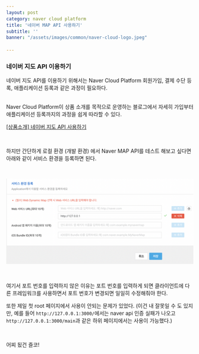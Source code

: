 ```yaml
---
layout: post
category: naver cloud platform
title: '네이버 MAP API 사용하기'
subtitle: ''
banner: "/assets/images/common/naver-cloud-logo.jpeg"

---
```


### 네이버 지도 API 이용하기

네이버 지도 API를 이용하기 위해서는 Naver Cloud Platform 회원가입, 결제 수단 등록, 애플리케이션 등록과 같은 과정이 필요하다.

<br>
Naver Cloud Platform이 상품 소개를 목적으로 운영하는 블로그에서 자세히 가입부터 애플리케이션 등록까지의 과정을 쉽게 따라할 수 있다.


[[상품소개] 네이버 지도 API 사용하기](https://m.blog.naver.com/n_cloudplatform/222012109447)

<br>

하지만 간단하게 로컬 환경 (개발 환경) 에서 Naver MAP API를 테스트 해보고 싶다면 아래와 같이 서비스 환경을 등록하면 된다.

<br>

![naver-api-service-configuration](../assets/images/2022-05-26-naver-map-api/naver-api-service-configuration.png)

<br>

여기서 포트 번호를 입력하지 않은 이유는 포트 번호를 입력하게 되면 클라이언트에 다른 프레임워크를 사용하면서 포트 번호가 변경되면 일일히 수정해줘야 한다.

또한 제일 첫 root 페이지에서 사용이 안되는 문제가 있었다. (이건 내 잘못일 수 도 있지만, 예를 들어 `http://127.0.0.1:3000/`에서는 naver api 인증 실패가 나오고 `http://127.0.0.1:3000/main`과 같은 하위 페이지에서는 사용이 가능했다.)

<br>

어찌 됬건 즐코!